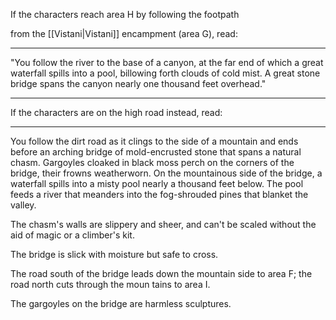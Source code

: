 If the characters reach area H by following the footpath

from the [[Vistani|Vistani]] encampment (area G), read:
________________________________________________

"You follow the river to the base of a canyon, at the far end of which a great waterfall spills into a pool, billowing forth clouds of cold mist. A great stone bridge spans the canyon nearly one thousand feet overhead."
________________________________________________

If the characters are on the high road instead, read:
________________________________________________

You follow the dirt road as it clings to the side of a mountain and ends before an arching bridge of mold-encrusted stone that spans a natural chasm. Gargoyles cloaked in black moss perch on the corners of the bridge, their frowns weatherworn. On the mountainous side of the bridge, a waterfall spills into a misty pool nearly a thousand feet below. The pool feeds a river that meanders into the fog-shrouded pines that blanket the valley.

The chasm's walls are slippery and sheer, and can't be scaled without the aid of magic or a climber's kit.

The bridge is slick with moisture but safe to cross.

The road south of the bridge leads down the mountain­ side to area F; the road north cuts through the moun­ tains to area I.

The gargoyles on the bridge are harmless sculptures.